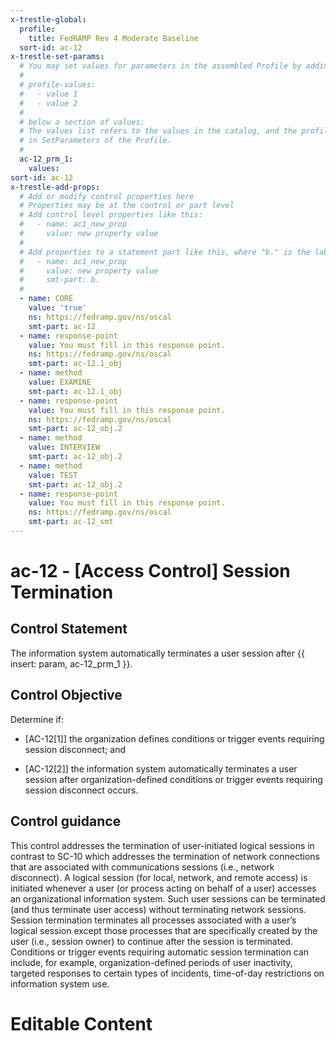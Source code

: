 ```yaml
---
x-trestle-global:
  profile:
    title: FedRAMP Rev 4 Moderate Baseline
  sort-id: ac-12
x-trestle-set-params:
  # You may set values for parameters in the assembled Profile by adding
  #
  # profile-values:
  #   - value 1
  #   - value 2
  #
  # below a section of values:
  # The values list refers to the values in the catalog, and the profile-values represent values
  # in SetParameters of the Profile.
  #
  ac-12_prm_1:
    values:
sort-id: ac-12
x-trestle-add-props:
  # Add or modify control properties here
  # Properties may be at the control or part level
  # Add control level properties like this:
  #   - name: ac1_new_prop
  #     value: new property value
  #
  # Add properties to a statement part like this, where "b." is the label of the target statement part
  #   - name: ac1_new_prop
  #     value: new property value
  #     smt-part: b.
  #
  - name: CORE
    value: 'true'
    ns: https://fedramp.gov/ns/oscal
    smt-part: ac-12
  - name: response-point
    value: You must fill in this response point.
    ns: https://fedramp.gov/ns/oscal
    smt-part: ac-12.1_obj
  - name: method
    value: EXAMINE
    smt-part: ac-12.1_obj
  - name: response-point
    value: You must fill in this response point.
    ns: https://fedramp.gov/ns/oscal
    smt-part: ac-12_obj.2
  - name: method
    value: INTERVIEW
    smt-part: ac-12_obj.2
  - name: method
    value: TEST
    smt-part: ac-12_obj.2
  - name: response-point
    value: You must fill in this response point.
    ns: https://fedramp.gov/ns/oscal
    smt-part: ac-12_smt
---
```


# ac-12 - \[Access Control\] Session Termination

## Control Statement

The information system automatically terminates a user session after {{ insert: param, ac-12_prm_1 }}.

## Control Objective

Determine if:

- \[AC-12[1]\] the organization defines conditions or trigger events requiring session disconnect; and

- \[AC-12[2]\] the information system automatically terminates a user session after organization-defined conditions or trigger events requiring session disconnect occurs.

## Control guidance

This control addresses the termination of user-initiated logical sessions in contrast to SC-10 which addresses the termination of network connections that are associated with communications sessions (i.e., network disconnect). A logical session (for local, network, and remote access) is initiated whenever a user (or process acting on behalf of a user) accesses an organizational information system. Such user sessions can be terminated (and thus terminate user access) without terminating network sessions. Session termination terminates all processes associated with a user’s logical session except those processes that are specifically created by the user (i.e., session owner) to continue after the session is terminated. Conditions or trigger events requiring automatic session termination can include, for example, organization-defined periods of user inactivity, targeted responses to certain types of incidents, time-of-day restrictions on information system use.

# Editable Content

<!-- Make additions and edits below -->
<!-- The above represents the contents of the control as received by the profile, prior to additions. -->
<!-- If the profile makes additions to the control, they will appear below. -->
<!-- The above markdown may not be edited but you may edit the content below, and/or introduce new additions to be made by the profile. -->
<!-- If there is a yaml header at the top, parameter values may be edited. Use --set-parameters to incorporate the changes during assembly. -->
<!-- The content here will then replace what is in the profile for this control, after running profile-assemble. -->
<!-- The added parts in the profile for this control are below.  You may edit them and/or add new ones. -->
<!-- Each addition must have a heading either of the form ## Control my_addition_name -->
<!-- or ## Part a. (where the a. refers to one of the control statement labels.) -->
<!-- "## Control" parts are new parts added after the statement part. -->
<!-- "## Part" parts are new parts added into the top-level statement part with that label. -->
<!-- Subparts may be added with nested hash levels of the form ### My Subpart Name -->
<!-- underneath the parent ## Control or ## Part being added -->
<!-- See https://ibm.github.io/compliance-trestle/tutorials/ssp_profile_catalog_authoring/ssp_profile_catalog_authoring for guidance. -->
